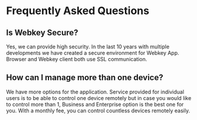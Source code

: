# Frequently Asked Questions

## Is Webkey Secure?
Yes, we can provide high security. In the last 10 years with multiple developments we have created a secure environment for Webkey App. Browser and Webkey client both use SSL communication.

## How can I manage more than one device?
We have more options for the application. Service provided for individual users is to be able to control one device remotely but in case you would like to control more than 1, Business and Enterprise option is the best one for you. With a monthly fee, you can control countless devices remotely easily.
